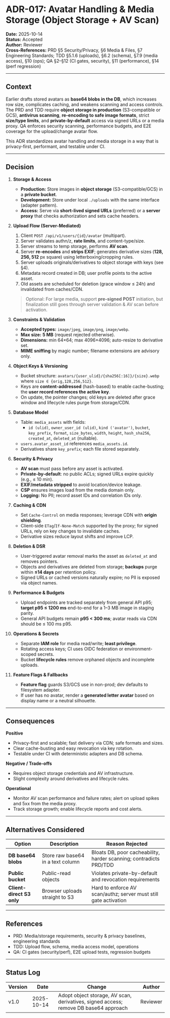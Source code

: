 # ADR-017: Avatar Handling & Media Storage (Object Storage + AV Scan)

**Date:** 2025-10-14  
**Status:** Accepted  
**Author:** Reviewer  
**Cross-References:** PRD §5 Security/Privacy, §6 Media & Files, §7 Engineering Standards; TDD §5.1.6 (uploads), §6.2 (schema), §7.9 (media access), §10 (ops); QA §2–§12 (CI gates, security), §11 (performance), §14 (perf regression)

---

## Context
Earlier drafts stored avatars as **base64 blobs in the DB**, which increases row size, complicates caching, and weakens scanning and access controls. The PRD and TDD require **object storage in production** (S3-compatible or GCS), **antivirus scanning**, **re-encoding to safe image formats**, strict **size/type limits**, and **private-by-default** access via signed URLs or a media proxy. QA enforces security scanning, performance budgets, and E2E coverage for the upload/change avatar flow.

This ADR standardizes avatar handling and media storage in a way that is privacy-first, performant, and testable under CI.

---

## Decision
1. **Storage & Access**
   - **Production:** Store images in **object storage** (S3-compatible/GCS) in a **private bucket**.  
   - **Development:** Store under local `./uploads` with the same interface (adapter pattern).  
   - **Access:** Serve via **short-lived signed URLs** (preferred) or a **server proxy** that checks authorization and sets cache headers.

2. **Upload Flow (Server-Mediated)**
   1) Client `POST /api/v1/users/{id}/avatar` (multipart).  
   2) Server validates authn/z, **rate limits**, and content-type/size.  
   3) Server streams to temp storage, performs **AV scan**.  
   4) Server **re-encodes** and **strips EXIF**; generates derivative sizes (**128, 256, 512** px square) using letterboxing/cropping rules.  
   5) Server uploads originals/derivatives to object storage with keys (see §4).  
   6) Metadata record created in DB; user profile points to the active asset.  
   7) Old assets are scheduled for deletion (grace window ≤ 24h) and invalidated from caches/CDN.

   > Optional: For large media, support **pre-signed POST** initiation, but finalization still goes through server validation & AV scan before activation.

3. **Constraints & Validation**
   - **Accepted types:** `image/jpeg`, `image/png`, `image/webp`.  
   - **Max size:** **5 MB** (request rejected otherwise).  
   - **Dimensions:** min 64×64; max 4096×4096; auto-resize to derivative set.  
   - **MIME sniffing** by magic number; filename extensions are advisory only.

4. **Object Keys & Versioning**
   - Bucket structure: `avatars/{user_ulid}/{sha256[:16]}/{size}.webp` where `size ∈ {orig,128,256,512}`.  
   - Keys are **content-addressed** (hash-based) to enable cache-busting; the **user record references the active key**.  
   - On update, the pointer changes; old keys are deleted after grace window and lifecycle rules purge from storage/CDN.

5. **Database Model**
   - Table: `media_assets` with fields:  
     - `id (ulid)`, `owner_user_id (ulid)`, `kind ('avatar')`, `bucket`, `key_prefix`, `format`, `size_bytes`, `width`, `height`, `hash_sha256`, `created_at`, `deleted_at` (nullable).  
   - `users.avatar_asset_id` references `media_assets.id`.  
   - Derivatives share `key_prefix`; each file stored separately.

6. **Security & Privacy**
   - **AV scan** must pass before any asset is activated.  
   - **Private-by-default**: no public ACLs; signed URLs expire quickly (e.g., ≤ 10 min).  
   - **EXIF/metadata stripped** to avoid location/device leakage.  
   - **CSP** ensures images load from the media domain only.  
   - **Logging:** No PII; record asset IDs and correlation IDs only.

7. **Caching & CDN**
   - Set `Cache-Control` on media responses; leverage CDN with **origin shielding**.  
   - Client-side `ETag`/`If-None-Match` supported by the proxy; for signed URLs, rely on key changes to invalidate caches.  
   - Derivative sizes reduce layout shifts and improve LCP.

8. **Deletion & DSR**
   - User-triggered avatar removal marks the asset as `deleted_at` and removes pointers.  
   - Objects and derivatives are deleted from storage; **backups** purge within **≤14 days** per retention policy.  
   - Signed URLs or cached versions naturally expire; no PII is exposed via object names.

9. **Performance & Budgets**
   - Upload endpoints are tracked separately from general API p95; **target p95 ≤ 1200 ms** end-to-end for a 1–3 MB image in staging parity.  
   - General API budgets remain **p95 < 300 ms**; avatar reads via CDN should be ≤ 100 ms p95.

10. **Operations & Secrets**
    - Separate **IAM role** for media read/write; **least privilege**.  
    - Rotating access keys; CI uses OIDC federation or environment-scoped secrets.  
    - Bucket **lifecycle rules** remove orphaned objects and incomplete uploads.

11. **Feature Flags & Fallbacks**
    - **Feature flag** guards S3/GCS use in non-prod; dev defaults to filesystem adapter.  
    - If user has no avatar, render a **generated letter avatar** based on display name or a neutral silhouette.

---

## Consequences
**Positive**
- Privacy-first and scalable; fast delivery via CDN; safe formats and sizes.  
- Clear cache-busting and easy revocation via key rotation.  
- Testable under CI with deterministic adapters and DB schema.

**Negative / Trade-offs**
- Requires object storage credentials and AV infrastructure.  
- Slight complexity around derivatives and lifecycle rules.

**Operational**
- Monitor AV scan performance and failure rates; alert on upload spikes and 5xx from the media proxy.  
- Track storage growth; enable lifecycle reports and cost alerts.

---

## Alternatives Considered
| Option | Description | Reason Rejected |
|---|---|---|
| **DB base64 blobs** | Store raw base64 in a text column | Bloats DB, poor cacheability, harder scanning; contradicts PRD/TDD |
| **Public bucket** | Public-read objects | Violates private-by-default and revocation requirements |
| **Client-direct S3 only** | Browser uploads straight to S3 | Hard to enforce AV scan/authz; server must still gate activation |

---

## References
- PRD: Media/storage requirements, security & privacy baselines, engineering standards  
- TDD: Upload flow, schema, media access model, operations  
- QA: CI gates (security/perf), E2E upload tests, regression budgets

---

## Status Log
| Version | Date | Change | Author |
|---|---|---|---|
| v1.0 | 2025-10-14 | Adopt object storage, AV scan, derivatives, signed access; remove DB base64 approach | Reviewer |
